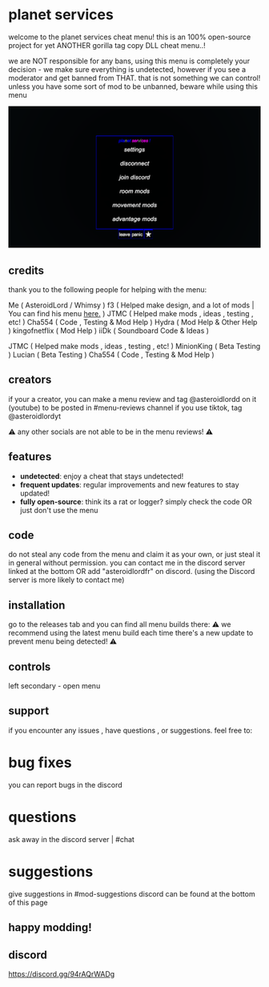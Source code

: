 # planet services

welcome to the planet services cheat menu! this is an 100% open-source project for yet ANOTHER gorilla tag copy DLL cheat menu..!

we are NOT responsible for any bans, using this menu is completely your decision - we make sure everything is undetected, however if you see a moderator and get banned from THAT. that is not something we can control!
unless you have some sort of mod to be unbanned, beware while using this menu

![picture](https://github.com/whimsylmao/planetservices/blob/main/images/picture.png)

## credits

thank you to the following people for helping with the menu:

Me ( AsteroidLord / Whimsy )
f3 ( Helped make design, and a lot of mods | You can find his menu [here.](https://github.com/Fevps/Rift) )
JTMC ( Helped make mods , ideas , testing , etc! )
Cha554 ( Code , Testing & Mod Help )
Hydra ( Mod Help & Other Help )
kingofnetflix ( Mod Help )
iiDk ( Soundboard Code & Ideas )

JTMC ( Helped make mods , ideas , testing , etc! )
MinionKing ( Beta Testing )
Lucian ( Beta Testing )
Cha554 ( Code , Testing & Mod Help )

## creators

if your a creator, you can make a menu review and tag @asteroidlordd on it (youtube) to be posted in #menu-reviews channel
if you use tiktok, tag @asteroidlordyt

⚠️ any other socials are not able to be in the menu reviews! ⚠️

## features

- **undetected**: enjoy a cheat that stays undetected!
- **frequent updates**: regular improvements and new features to stay updated!
- **fully open-source**: think its a rat or logger? simply check the code OR just don't use the menu

## code

do not steal any code from the menu and claim it as your own, or just steal it in general without permission.
you can contact me in the discord server linked at the bottom OR add "asteroidlordfr" on discord. (using the Discord server is more likely to contact me)

## installation

go to the releases tab and you can find all menu builds there:
⚠️ we recommend using the latest menu build each time there's a new update to prevent menu being detected! ⚠️

## controls

left secondary - open menu

## support

if you encounter any issues , have questions , or suggestions. feel free to:

# bug fixes
you can report bugs in the discord

# questions
ask away in the discord server | #chat

# suggestions
give suggestions in #mod-suggestions
discord can be found at the bottom of this page

## happy modding!

## discord
https://discord.gg/94rAQrWADg

